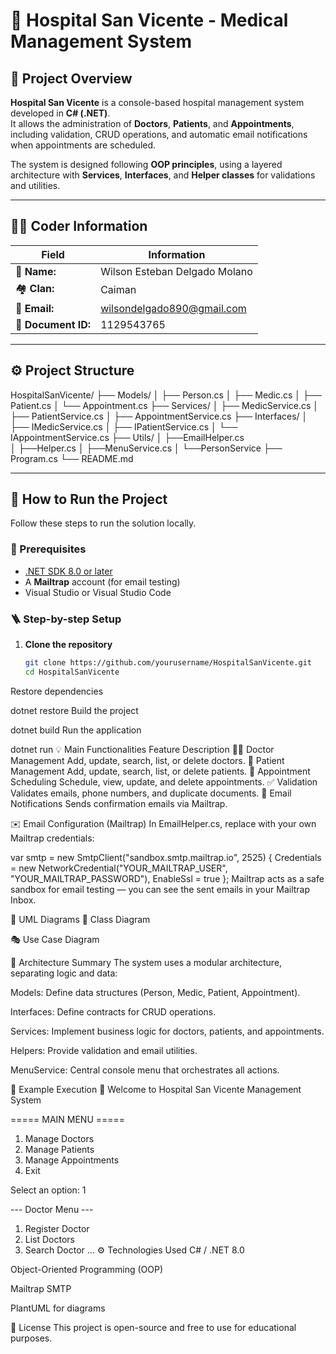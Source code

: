 # 🏥 Hospital San Vicente - Medical Management System

## 📘 Project Overview

**Hospital San Vicente** is a console-based hospital management system developed in **C# (.NET)**.  
It allows the administration of **Doctors**, **Patients**, and **Appointments**, including validation, CRUD operations, and automatic email notifications when appointments are scheduled.

The system is designed following **OOP principles**, using a layered architecture with **Services**, **Interfaces**, and **Helper classes** for validations and utilities.

---

## 👨‍💻 Coder Information

| Field | Information |
|-------|--------------|
| 👤 **Name:** | Wilson Esteban Delgado Molano |
| 🏘️ **Clan:** | Caiman |
| 📧 **Email:** | wilsondelgado890@gmail.com |
| 🪪 **Document ID:** | 1129543765 |

---

## ⚙️ Project Structure

HospitalSanVicente/
├── Models/
│   ├── Person.cs
│   ├── Medic.cs
│   ├── Patient.cs
│   └── Appointment.cs
├── Services/
│   ├── MedicService.cs
│   ├── PatientService.cs
│   ├── AppointmentService.cs
├── Interfaces/
│   ├── IMedicService.cs
│   ├── IPatientService.cs
│   └── IAppointmentService.cs
├── Utils/
│   ├──EmailHelper.cs     
│   ├──Helper.cs
│   ├──MenuService.cs
│   └──PersonService
├── Program.cs
└── README.md

---

## 🚀 How to Run the Project

Follow these steps to run the solution locally.

### 🧩 Prerequisites
- [.NET SDK 8.0 or later](https://dotnet.microsoft.com/en-us/download)
- A **Mailtrap** account (for email testing)
- Visual Studio or Visual Studio Code

### 🪜 Step-by-step Setup

1. **Clone the repository**
   ```bash
   git clone https://github.com/yourusername/HospitalSanVicente.git
   cd HospitalSanVicente
Restore dependencies

dotnet restore
Build the project

dotnet build
Run the application

dotnet run
💡 Main Functionalities
Feature	Description
👨‍⚕️ Doctor Management	Add, update, search, list, or delete doctors.
👤 Patient Management	Add, update, search, list, or delete patients.
📅 Appointment Scheduling	Schedule, view, update, and delete appointments.
✅ Validation	Validates emails, phone numbers, and duplicate documents.
📧 Email Notifications	Sends confirmation emails via Mailtrap.

✉️ Email Configuration (Mailtrap)
In EmailHelper.cs, replace with your own Mailtrap credentials:

var smtp = new SmtpClient("sandbox.smtp.mailtrap.io", 2525)
{
    Credentials = new NetworkCredential("YOUR_MAILTRAP_USER", "YOUR_MAILTRAP_PASSWORD"),
    EnableSsl = true
};
Mailtrap acts as a safe sandbox for email testing — you can see the sent emails in your Mailtrap Inbox.

🧠 UML Diagrams
📘 Class Diagram

🎭 Use Case Diagram

🧩 Architecture Summary
The system uses a modular architecture, separating logic and data:

Models: Define data structures (Person, Medic, Patient, Appointment).

Interfaces: Define contracts for CRUD operations.

Services: Implement business logic for doctors, patients, and appointments.

Helpers: Provide validation and email utilities.

MenuService: Central console menu that orchestrates all actions.

🧪 Example Execution
🏥 Welcome to Hospital San Vicente Management System

===== MAIN MENU =====
1. Manage Doctors
2. Manage Patients
3. Manage Appointments
4. Exit

Select an option: 1

--- Doctor Menu ---
1. Register Doctor
2. List Doctors
3. Search Doctor
...
⚙️ Technologies Used
C# / .NET 8.0

Object-Oriented Programming (OOP)

Mailtrap SMTP

PlantUML for diagrams

🧾 License
This project is open-source and free to use for educational purposes.